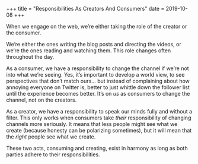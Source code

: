 +++
title = "Responsibilities As Creators And Consumers"
date = 2019-10-08
+++

When we engage on the web, we’re either taking the role of the creator or the consumer.

We’re either the ones writing the blog posts and directing the videos, or we’re the ones reading and watching them. This role changes often throughout the day.

As a consumer, we have a responsibility to change the channel if we’re not into what we’re seeing. Yes, it’s important to develop a world view, to see perspectives that don’t match ours… but instead of complaining about how annoying everyone on Twitter is, better to just whittle down the follower list until the experience becomes better. It’s on _us_ as consumers to change the channel, not on the creators.

As a creator, we have a responsibility to speak our minds fully and without a filter. This only works when consumers take _their_ responsibility of changing channels more seriously. It means that less people might see what we create (because honesty can be polarizing sometimes), but it will mean that the _right_ people see what we create.

These two acts, consuming and creating, exist in harmony as long as both parties adhere to their responsibilities.